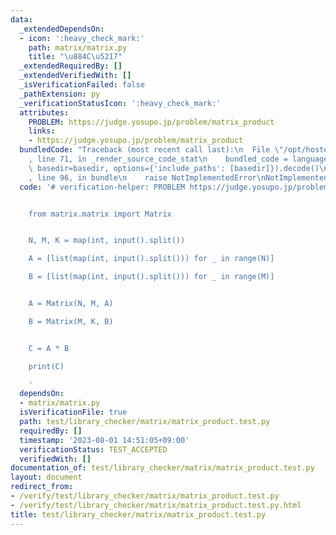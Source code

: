 ```yaml
---
data:
  _extendedDependsOn:
  - icon: ':heavy_check_mark:'
    path: matrix/matrix.py
    title: "\u884C\u5217"
  _extendedRequiredBy: []
  _extendedVerifiedWith: []
  _isVerificationFailed: false
  _pathExtension: py
  _verificationStatusIcon: ':heavy_check_mark:'
  attributes:
    PROBLEM: https://judge.yosupo.jp/problem/matrix_product
    links:
    - https://judge.yosupo.jp/problem/matrix_product
  bundledCode: "Traceback (most recent call last):\n  File \"/opt/hostedtoolcache/PyPy/3.10.13/x64/lib/pypy3.10/site-packages/onlinejudge_verify/documentation/build.py\"\
    , line 71, in _render_source_code_stat\n    bundled_code = language.bundle(stat.path,\
    \ basedir=basedir, options={'include_paths': [basedir]}).decode()\n  File \"/opt/hostedtoolcache/PyPy/3.10.13/x64/lib/pypy3.10/site-packages/onlinejudge_verify/languages/python.py\"\
    , line 96, in bundle\n    raise NotImplementedError\nNotImplementedError\n"
  code: '# verification-helper: PROBLEM https://judge.yosupo.jp/problem/matrix_product


    from matrix.matrix import Matrix


    N, M, K = map(int, input().split())

    A = [list(map(int, input().split())) for _ in range(N)]

    B = [list(map(int, input().split())) for _ in range(M)]


    A = Matrix(N, M, A)

    B = Matrix(M, K, B)


    C = A * B

    print(C)

    '
  dependsOn:
  - matrix/matrix.py
  isVerificationFile: true
  path: test/library_checker/matrix/matrix_product.test.py
  requiredBy: []
  timestamp: '2023-08-01 14:51:05+09:00'
  verificationStatus: TEST_ACCEPTED
  verifiedWith: []
documentation_of: test/library_checker/matrix/matrix_product.test.py
layout: document
redirect_from:
- /verify/test/library_checker/matrix/matrix_product.test.py
- /verify/test/library_checker/matrix/matrix_product.test.py.html
title: test/library_checker/matrix/matrix_product.test.py
---
```

